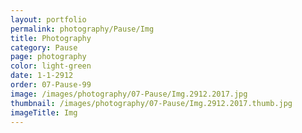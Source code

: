 ```yaml
---
layout: portfolio
permalink: photography/Pause/Img
title: Photography
category: Pause
page: photography
color: light-green
date: 1-1-2912
order: 07-Pause-99
image: /images/photography/07-Pause/Img.2912.2017.jpg
thumbnail: /images/photography/07-Pause/Img.2912.2017.thumb.jpg
imageTitle: Img
---
```

